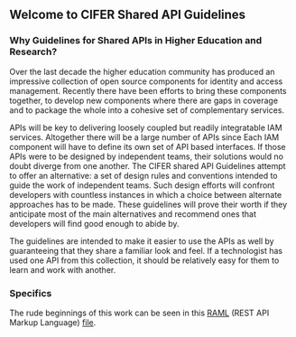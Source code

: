 ## Welcome to CIFER Shared API Guidelines

### Why Guidelines for Shared APIs in Higher Education and Research?

Over the last decade the higher education community has produced an impressive collection of open source components for identity and access management. Recently there have been efforts to bring these components together, to develop new components where there are gaps in coverage and to package the whole into a cohesive set of complementary services.

APIs will be key to delivering loosely coupled but readily integratable IAM services. Altogether there will be a large number of APIs since Each IAM component will have to define its own set of API based interfaces. If those APIs were to be designed by independent teams, their solutions would no doubt diverge from one another. The CIFER shared API Guidelines attempt to offer an alternative: a set of design rules and conventions intended to guide the work of independent teams. Such design efforts will confront developers with countless instances in which a choice between alternate approaches has to be made. These guidelines will prove their worth if they anticipate most of the main alternatives and recommend ones that developers will find good enough to abide by.

The guidelines are intended to make it easier to use the APIs as well by guaranteeing that they share a familiar look and feel. If a technologist has used one API from this collection, it should be relatively easy for them to learn and work with another.

### Specifics

The rude beginnings of this work can be seen in this [RAML](http://raml.org) (REST API Markup Language) [file](../specs/apiGuide/ciferApi.raml).